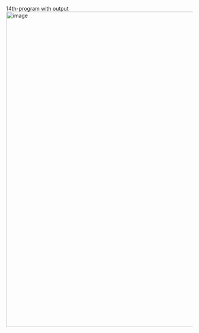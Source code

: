 14th-program with output
<img width="850" alt="image" src="https://github.com/user-attachments/assets/6fe3c303-9184-4001-ba2d-43ec2d3d2f72" />
